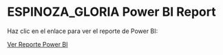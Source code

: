 # ESPINOZA_GLORIA Power BI Report

Haz clic en el enlace para ver el reporte de Power BI:

[Ver Reporte Power BI](https://app.powerbi.com/links/QKvGHHVZau?ctid=27458908-ff21-41ae-831d-a0f2784e9de8&pbi_source=linkShare)

